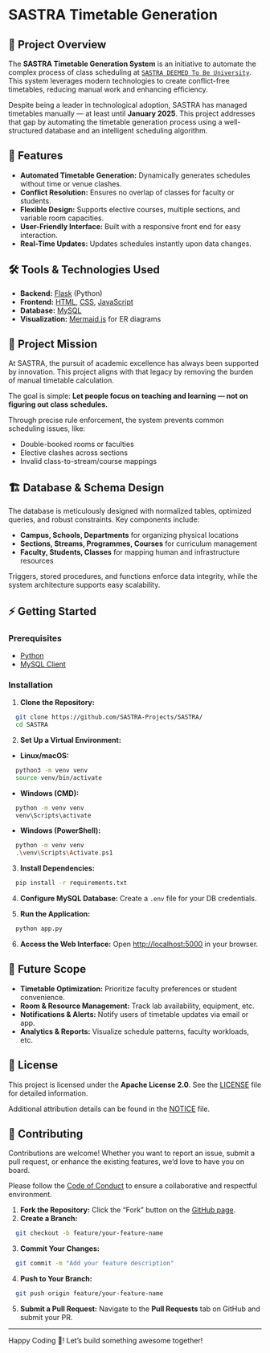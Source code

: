 # SASTRA Timetable Generation

## 📘 Project Overview

The **SASTRA Timetable Generation System** is an initiative to automate the complex process of class scheduling at [`SASTRA DEEMED To Be University`](https://www.sastra.edu). This system leverages modern technologies to create conflict-free timetables, reducing manual work and enhancing efficiency.

Despite being a leader in technological adoption, SASTRA has managed timetables manually — at least until **January 2025**. This project addresses that gap by automating the timetable generation process using a well-structured database and an intelligent scheduling algorithm.


## 🚀 Features

- **Automated Timetable Generation:** Dynamically generates schedules without time or venue clashes.
- **Conflict Resolution:** Ensures no overlap of classes for faculty or students.
- **Flexible Design:** Supports elective courses, multiple sections, and variable room capacities.
- **User-Friendly Interface:** Built with a responsive front end for easy interaction.
- **Real-Time Updates:** Updates schedules instantly upon data changes.


## 🛠️ Tools & Technologies Used

- **Backend:** [Flask](https://flask.palletsprojects.com/en/stable/) (Python)
- **Frontend:** [HTML](https://html.com/), [CSS](https://css3.com/), [JavaScript](https://www.javascript.com/)
- **Database:** [MySQL](https://www.mysql.com/)
- **Visualization:** [Mermaid.js](https://mermaid-js.github.io/) for ER diagrams


## 🎯 Project Mission

At SASTRA, the pursuit of academic excellence has always been supported by innovation. This project aligns with that legacy by removing the burden of manual timetable calculation. 

The goal is simple: **Let people focus on teaching and learning — not on figuring out class schedules.**

Through precise rule enforcement, the system prevents common scheduling issues, like:

- Double-booked rooms or faculties
- Elective clashes across sections
- Invalid class-to-stream/course mappings


## 🏗️ Database & Schema Design

The database is meticulously designed with normalized tables, optimized queries, and robust constraints. Key components include:

- **Campus, Schools, Departments** for organizing physical locations
- **Sections, Streams, Programmes, Courses** for curriculum management
- **Faculty, Students, Classes** for mapping human and infrastructure resources

Triggers, stored procedures, and functions enforce data integrity, while the system architecture supports easy scalability.


## ⚡ Getting Started

### Prerequisites

- [Python](https://www.python.org/downloads/)
- [MySQL Client](https://dev.mysql.com/downloads/)

### Installation

1. **Clone the Repository:**
```sh
  git clone https://github.com/SASTRA-Projects/SASTRA/
  cd SASTRA
```

2. **Set Up a Virtual Environment:**

- **Linux/macOS:**
```sh
  python3 -m venv venv
  source venv/bin/activate
```

- **Windows (CMD):**
```sh
  python -m venv venv
  venv\Scripts\activate
```

- **Windows (PowerShell):**
```sh
  python -m venv venv
  .\venv\Scripts\Activate.ps1
```

3. **Install Dependencies:**
```sh
  pip install -r requirements.txt
```

4. **Configure MySQL Database:**
Create a `.env` file for your DB credentials.

5. **Run the Application:**
```sh
  python app.py
```

6. **Access the Web Interface:**
Open [http://localhost:5000](http://localhost:5000) in your browser.


## 🧠 Future Scope

- **Timetable Optimization:** Prioritize faculty preferences or student convenience.
- **Room & Resource Management:** Track lab availability, equipment, etc.
- **Notifications & Alerts:** Notify users of timetable updates via email or app.
- **Analytics & Reports:** Visualize schedule patterns, faculty workloads, etc.


## 📜 License

This project is licensed under the **Apache License 2.0**. See the [LICENSE](LICENSE) file for detailed information.

Additional attribution details can be found in the [NOTICE](NOTICE) file.


## 🤝 Contributing

Contributions are welcome! Whether you want to report an issue, submit a pull request, or enhance the existing features, we’d love to have you on board.

Please follow the [Code of Conduct](CODE_OF_CONDUCT.md) to ensure a collaborative and respectful environment.

1. **Fork the Repository:** Click the “Fork” button on the [GitHub page](https://github.com/your-repo/sastra-timetable).
2. **Create a Branch:**
```sh
  git checkout -b feature/your-feature-name
```
3. **Commit Your Changes:**
```sh
  git commit -m "Add your feature description"
```
4. **Push to Your Branch:**
```sh
  git push origin feature/your-feature-name
```
5. **Submit a Pull Request:** Navigate to the **Pull Requests** tab on GitHub and submit your PR.

---

Happy Coding 🚀! Let’s build something awesome together!
